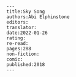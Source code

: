 
    ---
    title:Sky Song
    authors:Abi Elphinstone
    editors:
    translator:
    date:2022-01-26
    rating:
    re-read:
    pages:288
    non-fiction:
    comic:
    published:2018
    ---

    